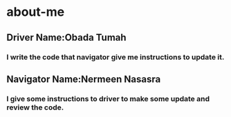 # about-me

## Driver Name:Obada Tumah
### I write the code that navigator give me instructions to update it. 
## Navigator Name:Nermeen Nasasra
### I give some instructions to driver to make some update and review the code.